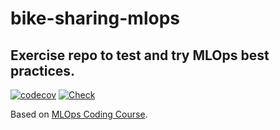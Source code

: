 # bike-sharing-mlops
Exercise repo to test and try MLOps best practices.
---
[![codecov](https://codecov.io/gh/FedericoRaimondi/bike-sharing-mlops/graph/badge.svg?token=2E740KML6K)](https://codecov.io/gh/FedericoRaimondi/bike-sharing-mlops)
[![Check](https://github.com/FedericoRaimondi/bike-sharing-mlops/actions/workflows/check.yml/badge.svg)](https://github.com/FedericoRaimondi/bike-sharing-mlops/actions/workflows/check.yml)


Based on [MLOps Coding Course](https://mlops-coding-course.fmind.dev/index.html).

